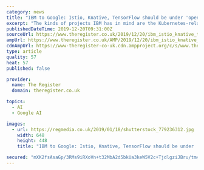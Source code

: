 ```yaml
---
category: news
title: "IBM to Google: Istio, Knative, TensorFlow should be under 'open governance'"
excerpt: "The kinds of projects IBM has in mind are the Kubernetes-related Istio and Knative, and the TensorFlow machine learning framework – all of which happen to be managed by Google. For its part, Google has maintained that it will not donate Knative and Istio ..."
publishedDateTime: 2019-12-20T09:31:00Z
sourceUrl: https://www.theregister.co.uk/2019/12/20/ibm_istio_knative_tensorflow_should_be_under_open_governance/
ampUrl: https://www.theregister.co.uk/AMP/2019/12/20/ibm_istio_knative_tensorflow_should_be_under_open_governance/
cdnAmpUrl: https://www-theregister-co-uk.cdn.ampproject.org/c/s/www.theregister.co.uk/AMP/2019/12/20/ibm_istio_knative_tensorflow_should_be_under_open_governance/
type: article
quality: 57
heat: 57
published: false

provider:
  name: The Register
  domain: theregister.co.uk

topics:
  - AI
  - Google AI

images:
  - url: https://regmedia.co.uk/2019/01/18/shutterstock_779236312.jpg
    width: 648
    height: 448
    title: "IBM to Google: Istio, Knative, TensorFlow should be under 'open governance'"

secured: "mXK2fsAsaGp/3RMs9iRXoVn+t32MbA2d5bkUa3keW5V2c+TjdlgziJBru/tm4yRvdhHFZOiD/c1gFFyf3osxtCMIMYE1XXflrD1Vpda0p53HWPT9cvPmlB2xgEewylX+CxoiGn99W/K0T0+mle4/AJ5xRLDhkE+x6B2zhDkbeMLn/ZbZ0gWR25XrexuVZVZbdWqS4J0ikzYOig3kv3n+K2em7d03Y1dxGsf8cdplJn0S7HPHk3UXfpgHeDW81ThtWMeSyIrA+1/e7W9qBZ3FUA53DMQGv+IQQdwrEOVVzyE=;rBf8nD3GmEhGPFl4L3nHTg=="
---
```


